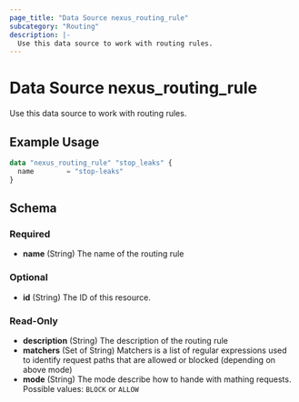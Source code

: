 ```yaml
---
page_title: "Data Source nexus_routing_rule"
subcategory: "Routing"
description: |-
  Use this data source to work with routing rules.
---
```

# Data Source nexus_routing_rule
Use this data source to work with routing rules.
## Example Usage
```terraform
data "nexus_routing_rule" "stop_leaks" {
  name        = "stop-leaks"
}
```
<!-- schema generated by tfplugindocs -->
## Schema

### Required

- **name** (String) The name of the routing rule

### Optional

- **id** (String) The ID of this resource.

### Read-Only

- **description** (String) The description of the routing rule
- **matchers** (Set of String) Matchers is a list of regular expressions used to identify request paths that are allowed or blocked (depending on above mode)
- **mode** (String) The mode describe how to hande with mathing requests. Possible values: `BLOCK` or `ALLOW`

